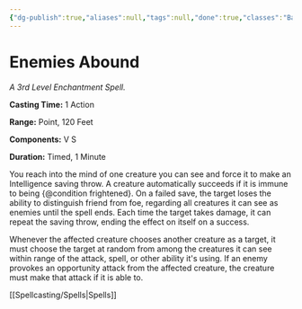 ```yaml
---
{"dg-publish":true,"aliases":null,"tags":null,"done":true,"classes":"Bard, Sorcerer, Warlock, Wizard,","spellLevel":3,"school":"Enchantment","source":"XGE","permalink":"/spells/enemies-abound/","dgHomeLink":false,"dgPassFrontmatter":true}
---
```


# Enemies Abound
*A 3rd Level Enchantment Spell.*

**Casting Time:** 1 Action

**Range:** Point, 120 Feet

**Components:** V S 

**Duration:** Timed, 1 Minute

You reach into the mind of one creature you can see and force it to make an Intelligence saving throw. A creature automatically succeeds if it is immune to being {@condition frightened}. On a failed save, the target loses the ability to distinguish friend from foe, regarding all creatures it can see as enemies until the spell ends. Each time the target takes damage, it can repeat the saving throw, ending the effect on itself on a success.



Whenever the affected creature chooses another creature as a target, it must choose the target at random from among the creatures it can see within range of the attack, spell, or other ability it's using. If an enemy provokes an opportunity attack from the affected creature, the creature must make that attack if it is able to.

[[Spellcasting/Spells|Spells]]